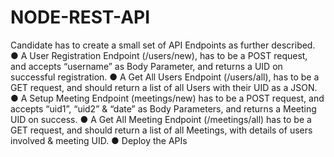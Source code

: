 # NODE-REST-API
Candidate has to create a small set of API Endpoints as further described.
● A User Registration Endpoint (/users/new), has to be a POST request, and accepts
“username” as Body Parameter, and returns a UID on successful registration.
● A Get All Users Endpoint (/users/all), has to be a GET request, and should return a list
of all Users with their UID as a JSON.
● A Setup Meeting Endpoint (meetings/new) has to be a POST request, and accepts
“uid1”, “uid2” & “date” as Body Parameters, and returns a Meeting UID on success.
● A Get All Meeting Endpoint (/meetings/all) has to be a GET request, and should return
a list of all Meetings, with details of users involved & meeting UID.
● Deploy the APIs
